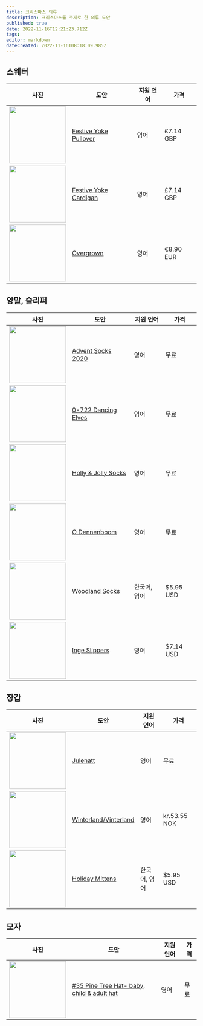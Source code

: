 ```yaml
---
title: 크리스마스 의류
description: 크리스마스를 주제로 한 의류 도안
published: true
date: 2022-11-16T12:21:23.712Z
tags: 
editor: markdown
dateCreated: 2022-11-16T08:18:09.985Z
---
```


## 스웨터
| 사진 | 도안 | 지원 언어 | 가격|
|--- |--- | --- |--- | 
|<img src="https://images4-g.ravelrycache.com/uploads/Skeindeer/883679222/IMG_2830_medium.jpeg" width="150"/>|[ Festive Yoke Pullover ](https://www.ravelry.com/patterns/library/festive-yoke-pullover)| 영어|£7.14 GBP|
|<img src="https://images4-g.ravelrycache.com/uploads/Skeindeer/823366979/webp/Image_from_iOS__2__medium.webp#jpg" width="150"/>|[ Festive Yoke Cardigan ](https://www.ravelry.com/patterns/library/festive-yoke-cardigan)| 영어|£7.14 GBP|
|<img src="https://images4-g.ravelrycache.com/uploads/annaj0hanna/783308035/webp/overgrown40_small2.webp#jpg" width="150"/>|[ Overgrown ](https://www.ravelry.com/patterns/library/overgrown-2)| 영어|€8.90 EUR|


## 양말, 슬리퍼
| 사진 | 도안 | 지원 언어 | 가격|
|--- |--- | --- |--- | 
|<img src="https://images4-f.ravelrycache.com/uploads/nataliesheldon/742412065/webp/2020_advent_pair_medium.webp#jpg" width="150"/>|[Advent Socks 2020](https://www.ravelry.com/patterns/library/advent-socks-2020)| 영어|무료|
|<img src="https://images4-f.ravelrycache.com/uploads/Drops/481185697/webp/722-2_medium.webp#jpg" width="150"/>|[ 0-722 Dancing Elves ](https://www.ravelry.com/patterns/library/0-722-dancing-elves)| 영어|무료|
|<img src="https://images4-f.ravelrycache.com/uploads/thishandmadelife/821275745/webp/8D9AB7F9-1259-4104-A96A-87510A3CEDE0_1_201_a_medium.webp#jpeg" width="150"/>|[ Holly & Jolly Socks ](https://www.ravelry.com/patterns/library/holly--jolly-socks)| 영어|무료|
|<img src="https://images4-f.ravelrycache.com/uploads/ALazyBeauty/413932778/webp/fullsizeoutput_1e49_small2.webp#jpeg" width="150"/>|[ O Dennenboom ](https://www.ravelry.com/patterns/library/o-dennenboom)| 영어|무료|
|<img src="https://images4-g.ravelrycache.com/uploads/iamarebel/677925210/webp/Woodland_socks1_medium.webp#jpg" width="150"/>|[ Woodland Socks ](https://www.ravelry.com/patterns/library/woodland-socks-4)|한국어, 영어|$5.95 USD|
|<img src="https://images4-f.ravelrycache.com/uploads/Scandiwork/886674410/Inge-13_medium.jpg" width="150"/>|[ Inge Slippers ](https://www.ravelry.com/patterns/library/inge-slippers)| 영어|$7.14 USD|



## 장갑
| 사진 | 도안 | 지원 언어 | 가격|
|--- |--- | --- |--- | 
|<img src="https://images4-g.ravelrycache.com/uploads/Runningyarn2/592892159/upload_medium" width="150"/>|[ Julenatt ](https://www.ravelry.com/patterns/library/julenatt)| 영어|무료|
|<img src="https://images4-g.ravelrycache.com/uploads/knitnetty/47100811/webp/cimg3694_small2.webp#jpg" width="150"/>|[ Winterland/Vinterland ](https://www.ravelry.com/patterns/library/winterland-vinterland)| 영어|kr.53.55 NOK|
|<img src="https://images4-g.ravelrycache.com/uploads/iamarebel/590944042/webp/Holiday_Mittens-1_medium.webp#jpg" width="150"/>|[ Holiday Mittens ](https://www.ravelry.com/patterns/library/holiday-mittens)| 한국어, 영어|$5.95 USD|


## 모자
| 사진 | 도안 | 지원 언어 | 가격|
|--- |--- | --- |--- | 
|<img src="https://images4-g.ravelrycache.com/uploads/ykdesigns/664874499/webp/0EC33B71-643F-400C-BCE7-4CA6455FBF42_small2.webp#jpeg" width="150"/>|[ #35 Pine Tree Hat- baby, child & adult hat ](https://www.ravelry.com/patterns/library/35-pine-tree-hat--baby-child--adult-hat)| 영어|무료|

